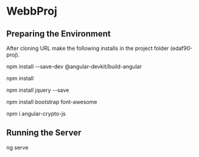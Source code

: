 # WebbProj

## Preparing the Environment

After cloning URL  make the following installs in the project folder (edaf90-proj).


npm install --save-dev @angular-devkit/build-angular


npm install


npm install jquery --save


npm install bootstrap font-awesome 


npm i angular-crypto-js


## Running the Server

ng serve
